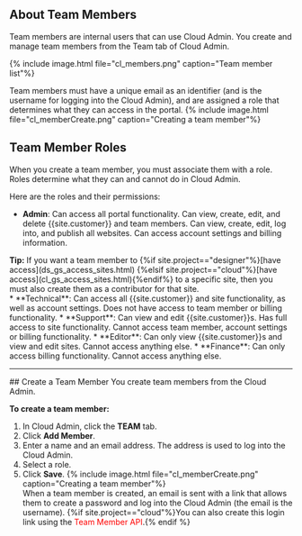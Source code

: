 ## About Team Members

​Team members are internal users that can use <a data-container="body" data-toggle="popover" data-content="{{site.data.glossary.Cloud_Admin}}">Cloud Admin</a>. You create and manage team members from the Team tab of Cloud Admin.

{% include image.html file="cl_members.png" caption="Team member list"%}<br>

Team members must have a unique email as an identifier (and is the username for logging into the Cloud Admin), and are assigned a role that determines what they can access in the portal.
{% include image.html file="cl_memberCreate.png" caption="Creating a team member"%}<br>

## Team Member Roles
When you create a team member, you must associate them with a role. Roles determine what they can and cannot do in Cloud Admin.

Here are the roles and their permissions:
* **Admin**: Can access all portal functionality. Can view, create, edit, and delete {{site.customer}} and team members. Can view, create, edit, log into, and publish all websites. Can access account settings and billing information.

<div markdown="span" class="alert alert-success" role="alert"><i class="fa fa-check-square-o"></i> <b>Tip:</b> If you want a team member to {%if site.project=="designer"%}[have access](ds_gs_access_sites.html) {%elsif site.project=="cloud"%}[have access](cl_gs_access_sites.html){%endif%} to a specific site, then you must also create them as a <a data-container="body" data-toggle="popover" data-content="{{site.data.glossary.site_contributor}}">contributor</a> for that site.</div>
* **Technical**: Can access all {{site.customer}} and site functionality, as well as account settings. Does not have access to team member or billing functionality.
* **Support**: Can view and edit {{site.customer}}s. Has full access to site functionality. Cannot access team member, account settings or billing functionality.
* **Editor**: Can only view {{site.customer}}s and view and edit sites. Cannot access anything else.
* **Finance**: Can only access billing functionality. Cannot access anything else.
<hr>
## Create a Team Member
You create team members from the Cloud Admin.

**To create a team member:**
1. In Cloud Admin, click the **TEAM** tab.
2. Click **Add Member**.
3. Enter a name and an email address. The address is used to log into the Cloud Admin.
4. Select a role.
5. Click **Save**.
{% include image.html file="cl_memberCreate.png" caption="Creating a team member"%}<br>
When a team member is created, an email is sent with a link that allows them to create a password and log into the Cloud Admin (the email is the username). {%if site.project=="cloud"%}You can also create this login link using the <span style="color: red">Team Member API</span>.{% endif %}
<!--TODO: add link-->
